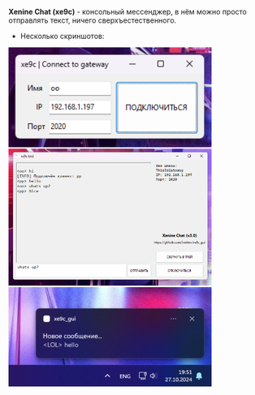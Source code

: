 **Xenine Chat (xe9c)** - консольный мессенджер, в нём можно просто отправлять текст, ничего сверхъестественного.

- Несколько скриншотов:

<img src="/img/1.png" width="400px">
<img src="/img/2.png" width="400px">
<img src="/img/3.png" width="400px">